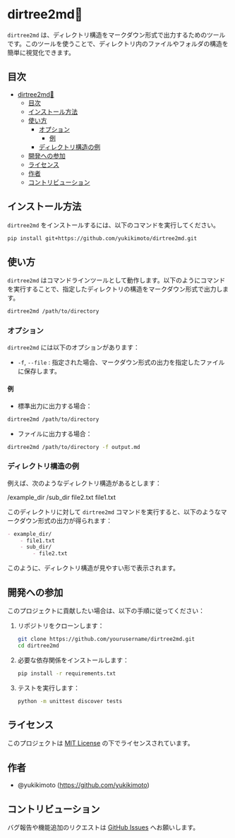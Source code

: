 
# dirtree2md🌳

`dirtree2md` は、ディレクトリ構造をマークダウン形式で出力するためのツールです。このツールを使うことで、ディレクトリ内のファイルやフォルダの構造を簡単に視覚化できます。

## 目次

- [dirtree2md🌳](#dirtree2md)
  - [目次](#目次)
  - [インストール方法](#インストール方法)
  - [使い方](#使い方)
    - [オプション](#オプション)
      - [例](#例)
    - [ディレクトリ構造の例](#ディレクトリ構造の例)
  - [開発への参加](#開発への参加)
  - [ライセンス](#ライセンス)
  - [作者](#作者)
  - [コントリビューション](#コントリビューション)

## インストール方法

`dirtree2md` をインストールするには、以下のコマンドを実行してください。

```bash
pip install git+https://github.com/yukikimoto/dirtree2md.git
```

## 使い方

`dirtree2md` はコマンドラインツールとして動作します。以下のようにコマンドを実行することで、指定したディレクトリの構造をマークダウン形式で出力します。

```bash
dirtree2md /path/to/directory
```

### オプション

`dirtree2md` には以下のオプションがあります：

- `-f`, `--file` : 指定された場合、マークダウン形式の出力を指定したファイルに保存します。

#### 例

- 標準出力に出力する場合：

```bash
dirtree2md /path/to/directory
```

- ファイルに出力する場合：

```bash
dirtree2md /path/to/directory -f output.md
```

### ディレクトリ構造の例

例えば、次のようなディレクトリ構造があるとします：

/example_dir
    /sub_dir
        file2.txt
    file1.txt

このディレクトリに対して `dirtree2md` コマンドを実行すると、以下のようなマークダウン形式の出力が得られます：

```markdown
- example_dir/
    - file1.txt
    - sub_dir/
        - file2.txt
```

このように、ディレクトリ構造が見やすい形で表示されます。

## 開発への参加

このプロジェクトに貢献したい場合は、以下の手順に従ってください：

1. リポジトリをクローンします：

    ```bash
    git clone https://github.com/yourusername/dirtree2md.git
    cd dirtree2md
    ```

2. 必要な依存関係をインストールします：

    ```bash
    pip install -r requirements.txt
    ```

3. テストを実行します：

    ```bash
    python -m unittest discover tests
    ```

## ライセンス

このプロジェクトは [MIT License](LICENSE) の下でライセンスされています。

## 作者

- @yukikimoto (<https://github.com/yukikimoto>)

## コントリビューション

バグ報告や機能追加のリクエストは [GitHub Issues](https://github.com/yukikimoto/dirtree2md/issues) へお願いします。
